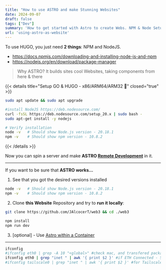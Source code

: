 ```yaml
---
title: "How to use ASTRO and make Stunning Websites"
date: 2024-09-07
draft: false
tags: ["Dev"]
summary: 'How to get started with Astro to create Webs. NPM & Node Setup.'
url: 'using-astro-as-website'
---
```


To use HUGO, you just need **2 things**: NPM and NodeJS.

* https://docs.npmjs.com/downloading-and-installing-node-js-and-npm
* https://nodejs.org/en/download/package-manager

> Why ASTRO? It builds sites cool Websites, taking components from here & there

{{< details title="Setup GO & HUGO - x86/ARM64/ARM32 📌" closed="true" >}}

```sh
sudo apt update && sudo apt upgrade

#install NodeJS https://deb.nodesource.com/
curl -fsSL https://deb.nodesource.com/setup_20.x | sudo bash -
sudo apt-get install -y nodejs

# Verify installation
node -v   # Should show Node.js version - 20.18.1
npm -v    # Should show npm version - 10.8.2
```
{{< /details >}}

Now you can spin a server and make **ASTRO [Remote Development](https://jalcocert.github.io/JAlcocerT/blog/dev-in-docker)** in it.


---

If you want to be sure that **ASTRO works...**

1. See that you got the desired versions installed

```sh
node -v   # Should show Node.js version - 20.18.1
npm -v    # Should show npm version - 10.8.2
```

2. Clone **this Website** Repository and try to **run it locally**:

```sh
git clone https://github.com/JAlcocerT/web3 && cd ./web3

npm install
npm run dev
```

3. [optional] - Use [Astro within a Container](https://jalcocert.github.io/JAlcocerT/blog/dev-in-docker/#node)

---

```sh
ifconfig
#ifconfig eth0 | grep -A 10 "<global>" #check mac, and transfered packages
ifconfig eth0 | grep "inet " | awk '{ print $2 }' #if ETH Connected - SEE THE LOCAL IP
#ifconfig tailscale0 | grep "inet " | awk '{ print $2 }' #for Tailscale
```